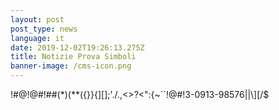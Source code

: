 ```yaml
---
layout: post
post_type: news
language: it
date: 2019-12-02T19:26:13.275Z
title: Notizie Prova Simboli
banner-image: /cms-icon.png
---
```

!#@!@#!##$%^%*^&*^*^&^#%#$(*)(**({}}{][];'./.,<>?<":{~``!@#!3-0913-98576||\\][/$
